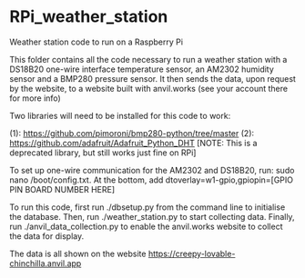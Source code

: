 # RPi_weather_station
Weather station code to run on a Raspberry Pi

This folder contains all the code necessary to run a weather station with a DS18B20 one-wire interface temperature sensor, an AM2302 humidity sensor and a BMP280 pressure sensor. It then sends the data, upon request by the website, to a website built with anvil.works (see your account there for more info)

Two libraries will need to be installed for this code to work:

(1): https://github.com/pimoroni/bmp280-python/tree/master
(2): https://github.com/adafruit/Adafruit_Python_DHT             [NOTE: This is a deprecated library, but still works just fine on RPi]

To set up one-wire communication for the AM2302 and DS18B20, run: sudo nano /boot/config.txt. At the bottom, add dtoverlay=w1-gpio,gpiopin=[GPIO PIN BOARD NUMBER HERE] 

To run this code, first run ./dbsetup.py from the command line to initialise the database.
Then, run ./weather_station.py to start collecting data.
Finally, run ./anvil_data_collection.py to enable the anvil.works website to collect the data for display.

The data is all shown on the website https://creepy-lovable-chinchilla.anvil.app
